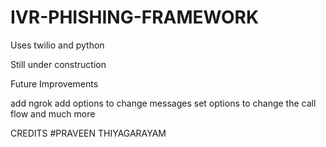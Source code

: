 # IVR-PHISHING-FRAMEWORK

Uses twilio and python 

Still under construction

Future Improvements

add ngrok
add options to change messages
set options to change the call flow and much more


CREDITS
#PRAVEEN THIYAGARAYAM

